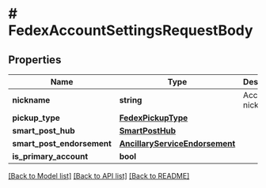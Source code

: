 # # FedexAccountSettingsRequestBody

## Properties

Name | Type | Description | Notes
------------ | ------------- | ------------- | -------------
**nickname** | **string** | Account nickname | [optional]
**pickup_type** | [**FedexPickupType**](FedexPickupType.md) |  | [optional]
**smart_post_hub** | [**SmartPostHub**](SmartPostHub.md) |  | [optional]
**smart_post_endorsement** | [**AncillaryServiceEndorsement**](AncillaryServiceEndorsement.md) |  | [optional]
**is_primary_account** | **bool** |  | [optional]

[[Back to Model list]](../../README.md#models) [[Back to API list]](../../README.md#endpoints) [[Back to README]](../../README.md)
